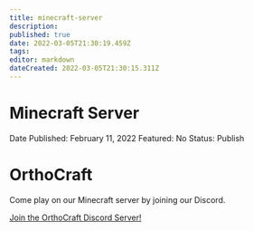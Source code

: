 ```yaml
---
title: minecraft-server
description: 
published: true
date: 2022-03-05T21:30:19.459Z
tags: 
editor: markdown
dateCreated: 2022-03-05T21:30:15.311Z
---
```


# Minecraft Server

Date Published: February 11, 2022
Featured: No
Status: Publish

# OrthoCraft

Come play on our Minecraft server by joining our Discord. 

[Join the OrthoCraft Discord Server!](https://discord.gg/8wnwaTqVHH)